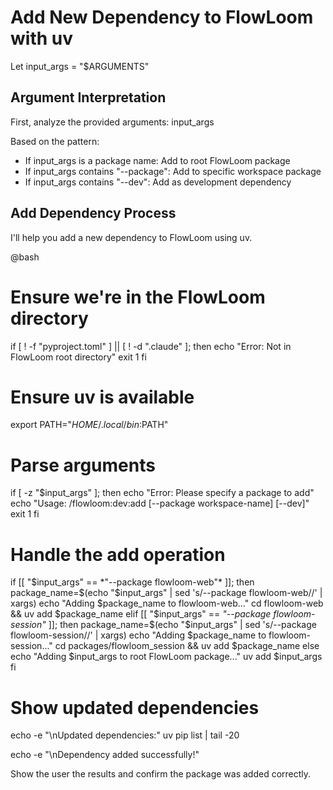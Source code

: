# Add New Dependency to FlowLoom with uv

Let input_args = "$ARGUMENTS"

## Argument Interpretation
First, analyze the provided arguments: input_args

Based on the pattern:
- If input_args is a package name: Add to root FlowLoom package
- If input_args contains "--package": Add to specific workspace package
- If input_args contains "--dev": Add as development dependency

## Add Dependency Process

I'll help you add a new dependency to FlowLoom using uv.

@bash
# Ensure we're in the FlowLoom directory
if [ ! -f "pyproject.toml" ] || [ ! -d ".claude" ]; then
    echo "Error: Not in FlowLoom root directory"
    exit 1
fi

# Ensure uv is available
export PATH="$HOME/.local/bin:$PATH"

# Parse arguments
if [ -z "$input_args" ]; then
    echo "Error: Please specify a package to add"
    echo "Usage: /flowloom:dev:add <package-name> [--package workspace-name] [--dev]"
    exit 1
fi

# Handle the add operation
if [[ "$input_args" == *"--package flowloom-web"* ]]; then
    package_name=$(echo "$input_args" | sed 's/--package flowloom-web//' | xargs)
    echo "Adding $package_name to flowloom-web..."
    cd flowloom-web && uv add $package_name
elif [[ "$input_args" == *"--package flowloom-session"* ]]; then
    package_name=$(echo "$input_args" | sed 's/--package flowloom-session//' | xargs)
    echo "Adding $package_name to flowloom-session..."
    cd packages/flowloom_session && uv add $package_name
else
    echo "Adding $input_args to root FlowLoom package..."
    uv add $input_args
fi

# Show updated dependencies
echo -e "\nUpdated dependencies:"
uv pip list | tail -20

echo -e "\nDependency added successfully!"

Show the user the results and confirm the package was added correctly.